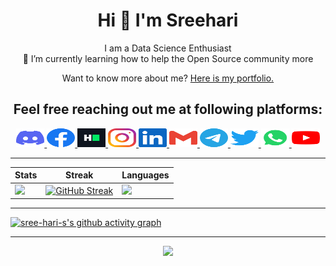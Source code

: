 <h1 align="center">Hi 👋 I'm Sreehari</h1>
<p align="center">I am a Data Science Enthusiast<br>🌱 I’m currently learning how to help the Open Source community more</p>
<p align="center">Want to know more about me? <a href="https://sree-hari-s.github.io/Portfolio-1/" target="_blank">Here is my portfolio.</a></p>
<h2 align="center">Feel free reaching out me at following platforms:</h2>
<div align="center">
  <a href="https://discordapp.com/users/422937496318377994" target="_blank">
    <img src="assets/icons/social/discord/default.svg" width="45" height="30" alt="discord logo"  />
  </a>
  <a href="https://www.facebook.com/sreehari.1999" target="_blank">
    <img src="assets/icons/social/facebook/default.svg" width="45" height="30" alt="facebook logo"  />
  </a>
  <a href="https://www.hackerrank.com/sreeharis1999?hr_r=1" target="_blank">
    <img src="assets/icons/social/hackerrank/default.svg" width="45" height="30" alt="hackerrank logo"  />
  </a>
  <a href="https://www.instagram.com/______aegon______/" target="_blank">
    <img src="assets/icons/social/instagram/default.svg" width="45" height="30" alt="instagram logo"  />
  </a>
  <a href="https://www.linkedin.com/in/sreehari-s-1680" target="_blank">
    <img src="assets/icons/social/linkedin/default.svg" width="45" height="30" alt="linkedin logo"  />
  </a>
  <a href="mailto:sreeharis1999@gmail.com" target="_blank">
    <img src="assets/icons/social/gmail/default.svg" width="45" height="30" alt="Gmail logo"  />
  </a>
  <a href="https://t.me/no_one_99" target="_blank">
    <img src="assets/icons/social/telegram/default.svg" width="45" height="30" alt="telegram logo"  />
  </a>
  <a href="https://twitter.com/sreehari__s" target="_blank">
    <img src="assets/icons/social/twitter/default.svg" width="45" height="30" alt="twitter logo"  />
  </a>
  <a href="https://wa.me/+918089776183" target="_blank">
    <img src="assets/icons/social/whatsapp/default.svg" width="45" height="30" alt="whatsapp logo"  />
  </a>
  <a href="https://www.youtube.com/@sreeharis3989" target="_blank">
    <img src="assets/icons/social/youtube/default.svg" width="45" height="30" alt="youtube logo"  />
  </a>
</div>

---

|Stats |Streak |Languages 
|---|---|---|
|[![](http://github-profile-summary-cards.vercel.app/api/cards/stats?username=sree-hari-s&theme=gruvbox)](https://github.com/sree-hari-s/)|[![GitHub Streak](https://streak-stats.demolab.com?user=sree-hari-s&theme=gruvbox&hide_border=true&border_radius=32&date_format=j%20M%5B%20Y%5D&ring=888888)](https://github.com/sree-hari-s/)|[![](http://github-profile-summary-cards.vercel.app/api/cards/repos-per-language?username=sree-hari-s&theme=gruvbox)](https://github.com/sree-hari-s/)|


---

[![sree-hari-s's github activity graph](https://github-readme-activity-graph.vercel.app/graph?username=sree-hari-s&bg_color=282624&color=d68a1f&line=a8a8a8&point=b05907&area=true&hide_border=true)](https://github.com/sree-hari-s/Programming-Gifs)
<div align='center'>

---
[![](https://visitcount.itsvg.in/api?id=sree-hari-s&icon=5&color=0)](https://visitcount.itsvg.in)
